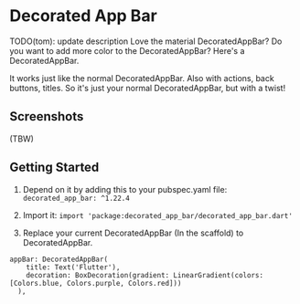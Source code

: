 # Decorated App Bar

TODO(tom): update description
Love the material DecoratedAppBar? Do you want to add more color to the DecoratedAppBar? Here's a DecoratedAppBar.

It works just like the normal DecoratedAppBar. Also with actions, back buttons, titles. So it's just your normal DecoratedAppBar, but with a twist!

## Screenshots

(TBW)
## Getting Started

1. Depend on it by adding this to your pubspec.yaml file: ```decorated_app_bar: ^1.22.4```

2. Import it: ```import 'package:decorated_app_bar/decorated_app_bar.dart'```

3. Replace your current DecoratedAppBar (In the scaffold) to DecoratedAppBar.


```
appBar: DecoratedAppBar(
    title: Text('Flutter'),
    decoration: BoxDecoration(gradient: LinearGradient(colors: [Colors.blue, Colors.purple, Colors.red]))
  ),
```
